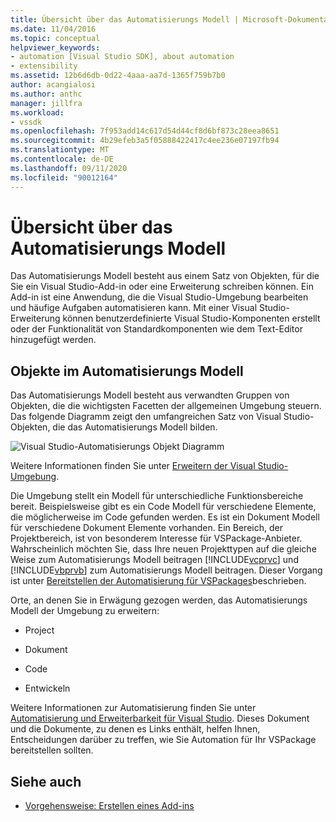 ```yaml
---
title: Übersicht über das Automatisierungs Modell | Microsoft-Dokumentation
ms.date: 11/04/2016
ms.topic: conceptual
helpviewer_keywords:
- automation [Visual Studio SDK], about automation
- extensibility
ms.assetid: 12b6d6db-0d22-4aaa-aa7d-1365f759b7b0
author: acangialosi
ms.author: anthc
manager: jillfra
ms.workload:
- vssdk
ms.openlocfilehash: 7f953add14c617d54d44cf8d6bf873c28eea8651
ms.sourcegitcommit: 4b29efeb3a5f05888422417c4ee236e07197fb94
ms.translationtype: MT
ms.contentlocale: de-DE
ms.lasthandoff: 09/11/2020
ms.locfileid: "90012164"
---
```

# <a name="automation-model-overview"></a>Übersicht über das Automatisierungs Modell
Das Automatisierungs Modell besteht aus einem Satz von Objekten, für die Sie ein Visual Studio-Add-in oder eine Erweiterung schreiben können. Ein Add-in ist eine Anwendung, die die Visual Studio-Umgebung bearbeiten und häufige Aufgaben automatisieren kann. Mit einer Visual Studio-Erweiterung können benutzerdefinierte Visual Studio-Komponenten erstellt oder der Funktionalität von Standardkomponenten wie dem Text-Editor hinzugefügt werden.

## <a name="objects-in-the-automation-model"></a>Objekte im Automatisierungs Modell
 Das Automatisierungs Modell besteht aus verwandten Gruppen von Objekten, die die wichtigsten Facetten der allgemeinen Umgebung steuern. Das folgende Diagramm zeigt den umfangreichen Satz von Visual Studio-Objekten, die das Automatisierungs Modell bilden.

 ![Visual Studio-Automatisierungs Objekt Diagramm](../../extensibility/internals/media/vsvisualstudioautomationobjectchart.gif "vsvisualstudioautomationobjectchart")

 Weitere Informationen finden Sie unter [Erweitern der Visual Studio-Umgebung](/previous-versions/esk3eey8(v=vs.140)).

 Die Umgebung stellt ein Modell für unterschiedliche Funktionsbereiche bereit. Beispielsweise gibt es ein Code Modell für verschiedene Elemente, die möglicherweise im Code gefunden werden. Es ist ein Dokument Modell für verschiedene Dokument Elemente vorhanden. Ein Bereich, der Projektbereich, ist von besonderem Interesse für VSPackage-Anbieter. Wahrscheinlich möchten Sie, dass Ihre neuen Projekttypen auf die gleiche Weise zum Automatisierungs Modell beitragen [!INCLUDE[vcprvc](../../code-quality/includes/vcprvc_md.md)] und [!INCLUDE[vbprvb](../../code-quality/includes/vbprvb_md.md)] zum Automatisierungs Modell beitragen. Dieser Vorgang ist unter [Bereitstellen der Automatisierung für VSPackages](../../extensibility/internals/providing-automation-for-vspackages.md)beschrieben.

 Orte, an denen Sie in Erwägung gezogen werden, das Automatisierungs Modell der Umgebung zu erweitern:

- Project

- Dokument

- Code

- Entwickeln

Weitere Informationen zur Automatisierung finden Sie unter [Automatisierung und Erweiterbarkeit für Visual Studio](../../vs-2015/extensibility/extensibility-in-visual-studio.md?view=vs-2015). Dieses Dokument und die Dokumente, zu denen es Links enthält, helfen Ihnen, Entscheidungen darüber zu treffen, wie Sie Automation für Ihr VSPackage bereitstellen sollten.

## <a name="see-also"></a>Siehe auch
- [Vorgehensweise: Erstellen eines Add-ins](/previous-versions/80493a3w(v=vs.140))